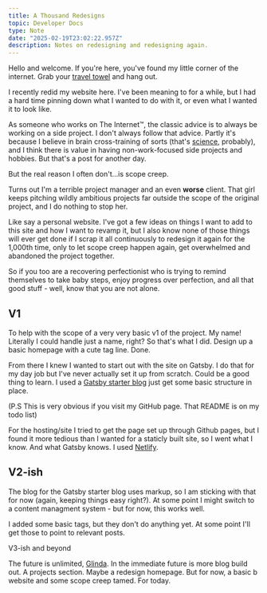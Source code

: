```yaml
---
title: A Thousand Redesigns
topic: Developer Docs
type: Note
date: "2025-02-19T23:02:22.957Z"
description: Notes on redesigning and redesigning again.
---
```


Hello and welcome. If you're here, you've found my little corner of the internet. Grab your [travel towel](https://hitchhikers.fandom.com/wiki/Towel) and hang out.

I recently redid my website here. I've been meaning to for a while, but I had a hard time pinning down what I wanted to do with it, or even what I wanted it to look like.

As someone who works on The Internet&#8482;, the classic advice is to always be working on a side project. I don't always follow that advice. Partly it's because I believe in brain cross-training of sorts (that's [science](https://media3.giphy.com/media/v1.Y2lkPTc5MGI3NjExcWpleHRsNW9hbGkwb3ZxZDdwOXIyNGRrOTZnOGtjcm55ZjUzeXlvaSZlcD12MV9pbnRlcm5hbF9naWZfYnlfaWQmY3Q9Zw/Zy7s96dP38MlQe3OjG/giphy.gif), probably), and I think there is value in having non-work-focused side projects and hobbies. But that's a post for another day.

But the real reason I often don't...is scope creep.

Turns out I'm a terrible project manager and an even **worse** client. That girl keeps pitching wildly ambitious projects far outside the scope of the original project, and I do nothing to stop her.

Like say a personal website. I've got a few ideas on things I want to add to this site and how I want to revamp it, but I also know none of those things will ever get done if I scrap it all continuously to redesign it again for the 1,000th time, only to let scope creep happen again, get overwhelmed and abandoned the project together.

So if you too are a recovering perfectionist who is trying to remind themselves to take baby steps, enjoy progress over perfection, and all that good stuff - well, know that you are not alone.

## V1

To help with the scope of a very very basic v1 of the project. My name! Literally I could handle just a name, right? So that's what I did. Design up a basic homepage with a cute tag line. Done.

From there I knew I wanted to start out with the site on Gatsby. I do that for my day job but I've never actually set it up from scratch. Could be a good thing to learn. I used a [Gatsby starter blog](https://www.gatsbyjs.com/starters/gatsbyjs/gatsby-starter-blog/) just get some basic structure in place.

(P.S This is very obvious if you visit my GitHub page. That README is on my todo list)

For the hosting/site I tried to get the page set up through Github pages, but I found it more tedious than I wanted for a staticly built site, so I went what I know. And what Gatsby knows. I used [Netlify](https://www.netlify.com/).

## V2-ish

The blog for the Gatsby starter blog uses markup, so I am sticking with that for now (again, keeping things easy right?). At some point I might switch to a content managment system - but for now, this works well.

I added some basic tags, but they don't do anything yet. At some point I'll get those to point to relevant posts.

V3-ish and beyond

The future is unlimited, [Glinda](https://64.media.tumblr.com/da01c67403778f79745deae9ea25db27/b9328374e39cdbb9-70/s540x810/c070b487c738833188e203b778971324a439be92.gifv). In the immediate future is more blog build out. A projects section. Maybe a redesign homepage. But for now, a basic b website and some scope creep tamed. For today.
